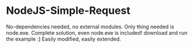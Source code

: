 # NodeJS-Simple-Request
No-dependencies needed, no external modules. Only thing needed is node.exe. Complete solution, even node.exe is included! download and run the example :]  Easily modified, easily extended.
